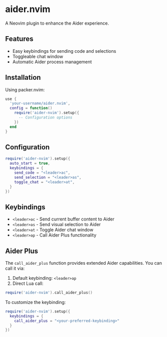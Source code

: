 # aider.nvim

A Neovim plugin to enhance the Aider experience.

## Features

- Easy keybindings for sending code and selections
- Toggleable chat window
- Automatic Aider process management

## Installation

Using packer.nvim:

```lua
use {
  'your-username/aider.nvim',
  config = function()
    require('aider-nvim').setup({
      -- Configuration options
    })
  end
}
```

## Configuration

```lua
require('aider-nvim').setup({
  auto_start = true,
  keybindings = {
    send_code = "<leader>ac",
    send_selection = "<leader>as",
    toggle_chat = "<leader>at",
  }
})
```

## Keybindings

- `<leader>ac` - Send current buffer content to Aider
- `<leader>as` - Send visual selection to Aider
- `<leader>at` - Toggle Aider chat window
- `<leader>ap` - Call Aider Plus functionality

## Aider Plus

The `call_aider_plus` function provides extended Aider capabilities. You can call it via:

1. Default keybinding: `<leader>ap`
2. Direct Lua call:
```lua
require('aider-nvim').call_aider_plus()
```

To customize the keybinding:
```lua
require('aider-nvim').setup({
  keybindings = {
    call_aider_plus = "<your-preferred-keybinding>"
  }
})
```
